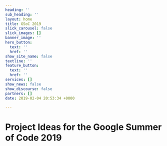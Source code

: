 ```yaml
---
heading: ''
sub_heading: ''
layout: home
title: GSoC 2019
slick_carousel: false
slick_images: []
banner_image: ''
hero_button:
  text: ''
  href: ''
show_site_name: false
textline: ''
feature_button:
  text: ''
  href: ''
services: []
show_news: false
show_discourse: false
partners: []
date: 2019-02-04 20:53:34 +0000

---
```

# Project Ideas for the Google Summer of Code 2019